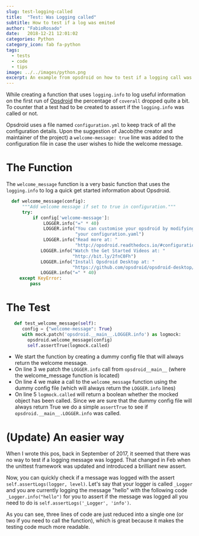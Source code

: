 ```yaml
---
slug: test-logging-called
title:  "Test: Was Logging called"
subtitle: How to test if a log was emited
author: "FabioRosado"
date:   2018-12-21 12:01:02
categories: Python
category_icon: fab fa-python
tags: 
  - tests
  - code
  - tips
image: ../../images/python.png
excerpt: An example from opsdroid on how to test if a logging call was made successfully. 
---
```

While creating a function that uses `logging.info` to log useful information on the first run of [Opsdroid](https://github.com/opsdroid/opsdroid) the percentage of `coverall` dropped quite a bit. To counter that a test had to be created to assert if the `logging.info` was called or not.

Opsdroid uses a file named `configuration.yml` to keep track of all the configuration details. Upon the suggestion of Jacob(the creator and maintainer of the project) a `welcome-message: true` line was added to the configuration file in case the user wishes to hide the welcome message.

# The Function

The `welcome_message` function is a very basic function that uses the `logging.info` to log a quick get started information about Opsdroid.

```python
  def welcome_message(config):
      """Add welcome message if set to true in configuration."""
      try:
          if config['welcome-message']:
              LOGGER.info("=" * 40)
              LOGGER.info("You can customise your opsdroid by modifying "
                          "your configuration.yaml")
              LOGGER.info("Read more at: "
                          "http://opsdroid.readthedocs.io/#configuration")
             LOGGER.info("Watch the Get Started Videos at: "
                         "http://bit.ly/2fnC0Fh")
             LOGGER.info("Install Opsdroid Desktop at: "
                         "https://github.com/opsdroid/opsdroid-desktop/releases")
             LOGGER.info("=" * 40)
     except KeyError:
         pass
```

# The Test

```python
   def test_welcome_message(self):
      config = {"welcome-message": True}
      with mock.patch('opsdroid.__main__.LOGGER.info') as logmock:
        opsdroid.welcome_message(config)
        self.assertTrue(logmock.called)
```

- We start the function by creating a dummy config file that will always return the welcome message.
- On line 3 we patch the `LOGGER.info` call from `opsdroid__main__` (where the welcome_message function is located)
- On line 4 we make a call to the `welcome_message` function using the dummy config file (which will always return the `LOGGER.info` lines)
- On line 5 `logmock.called` will return a boolean whether the mocked object has been called. Since we are sure that the dummy config file will always return True we do a simple `assertTrue` to see if `opsdroid.__main__.LOGGER.info` was called.

# (Update) An easier way

When I wrote this pos, back  in September of 2017, it seemed that there was no way to test if a logging message was logged. That changed in Feb when the unittest framework was updated and introduced a brilliant new assert.

Now, you can quickly check if a message was logged with the assert `self.assertLogs(logger, level)`.
Let's say that your logger is called `_Logger` and you are currently logging the message "hello" with the following code `_Logger.info("hello")` for you to assert if the message was logged all you need to do is `self.assertLogs('_Logger', 'info')`.

As you can see, three lines of code are just reduced into a single one (or two if you need to call the function), which is great because it makes the testing code much more readable.
